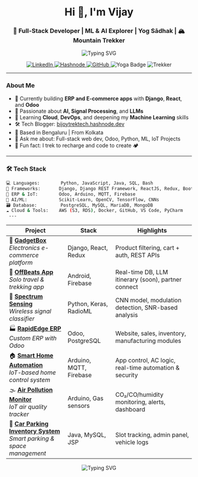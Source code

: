 <h1 align="center">Hi 👋, I'm Vijay</h1>
<h3 align="center">🚀 Full-Stack Developer |  ML & AI Explorer |  Yog Sādhak | 🏔️ Mountain Trekker</h3>

<p align="center">
  <img src="https://readme-typing-svg.demolab.com?font=Fira+Code&size=22&pause=1000&center=true&vCenter=true&width=780&lines=Python+%7C+Django+Developer;AI+%7C+ML+%7C+Deep+Learning+Practitioner;Trekker+who+codes+from+the+Himalayas;Disciplined+Yogic+Sadhana+Follower;React+%7C+Django+Full-Stack+Developer" alt="Typing SVG" />
</p>

<p align="center">
  <a href="https://www.linkedin.com/in/bijoy-laxmi-biswas-cse07/" target="_blank">
    <img src="https://img.shields.io/badge/Connect%20on-LinkedIn-blue?style=for-the-badge&logo=linkedin" alt="LinkedIn"/>
  </a>
  <a href="https://bijoytrektech.hashnode.dev" target="_blank">
    <img src="https://img.shields.io/badge/Blog-Hashnode-2962FF?style=for-the-badge&logo=hashnode&logoColor=white" alt="Hashnode"/>
  </a>
  <a href="https://github.com/techtrotter" target="_blank">
    <img src="https://img.shields.io/badge/GitHub-techtrotter-181717?style=for-the-badge&logo=github" alt="GitHub"/>
  </a>
  <img src="https://img.shields.io/badge/Yoga-Sadhana-informational?style=for-the-badge&logoColor=white&color=brightgreen" alt="Yoga Badge"/>
  <img src="https://img.shields.io/badge/Trekker-Himalaya%20Bound-orange?style=for-the-badge&logo=mapbox&logoColor=white" alt="Trekker"/>
</p>


---

###  About Me

- 🔭 Currently building **ERP and E-commerce apps** with **Django**, **React**, and **Odoo**
- 🤖 Passionate about **AI, Signal Processing**, and **LLMs**
- 🌱 Learning **Cloud**, **DevOps**, and deepening my **Machine Learning** skills
- 🛠️ Tech Blogger: [bijoytrektech.hashnode.dev](https://bijoytrektech.hashnode.dev)
- 📍 Based in Bengaluru | From Kolkata
- 💬 Ask me about: Full-stack web dev, Odoo, Python, ML, IoT Projects
- 🌄 Fun fact: I trek to recharge and code to create 🏕️

---

### 🛠️ Tech Stack

```bash
💻 Languages:        Python, JavaScript, Java, SQL, Bash
🧰 Frameworks:       Django, Django REST Framework, ReactJS, Redux, Bootstrap
🔗 ERP & IoT:        Odoo, Arduino, MQTT, Firebase
🧠 AI/ML:            Scikit-Learn, OpenCV, TensorFlow, CNNs
🗃️ Database:         PostgreSQL, MySQL, MariaDB, MongoDB
☁️ Cloud & Tools:    AWS (S3, RDS), Docker, GitHub, VS Code, PyCharm
 ---
```
| Project                                                                                                                                  | Stack                   | Highlights                                             |
| ---------------------------------------------------------------------------------------------------------------------------------------- | ----------------------- | ------------------------------------------------------ |
| 🛒 [**GadgetBox**](https://github.com/techtrotter/GadgetBox) <br>*Electronics e-commerce platform*                                       | Django, React, Redux    | Product filtering, cart + auth, REST APIs              |
| 🌄 [**OffBeats App**](https://github.com/techtrotter/OffBeats) <br>*Solo travel & trekking app*                                          | Android, Firebase       | Real-time DB, LLM itinerary (soon), partner connect    |
| 📡 [**Spectrum Sensing**](https://github.com/techtrotter/Spectrum-Sensing-Deep-Learning) <br>*Wireless signal classifier*                | Python, Keras, RadioML  | CNN model, modulation detection, SNR-based analysis    |
| 🏭 [**RapidEdge ERP**](https://github.com/techtrotter/RapidEdge-ERP) <br>*Custom ERP with Odoo*                                          | Odoo, PostgreSQL        | Website, sales, inventory, manufacturing modules       |
| 🏠 [**Smart Home Automation**](https://github.com/techtrotter/IoT-Smart-Home) <br>*IoT-based home control system*                        | Arduino, MQTT, Firebase | App control, AC logic, real-time automation & security |
| 🌫️ [**Air Pollution Monitor**](https://github.com/techtrotter/IoT-Air-Pollution-Monitoring-System) <br>*IoT air quality tracker*        | Arduino, Gas sensors    | CO₂/CO/humidity monitoring, alerts, dashboard          |
| 🚗 [**Car Parking Inventory System**](https://github.com/techtrotter/CarParking-Inventory-System) <br>*Smart parking & space management* | Java, MySQL, JSP        | Slot tracking, admin panel, vehicle logs               |


<p align="center">
  <img src="https://readme-typing-svg.demolab.com?font=Fira+Code&size=22&pause=1000&center=true&vCenter=true&width=750&lines=📫+Reach+Me+at...;Email:+blb8.dev@gmail.com;LinkedIn:+linkedin.com/in/bijoy-laxmi-biswas-cse07;Hashnode:+bijoytrektech.hashnode.dev" alt="Typing SVG" />
</p>
